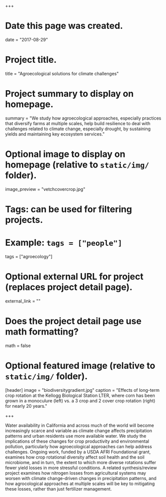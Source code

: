 +++
# Date this page was created.
date = "2017-08-29"

# Project title.
title = "Agroecological solutions for climate challenges"

# Project summary to display on homepage.
summary = "We study how agroecological approaches, especially practices that diversify farms at multiple scales, help build resilience to deal with challenges related to climate change, especially drought, by sustaining yields and maintaining key ecosystem services."

# Optional image to display on homepage (relative to `static/img/` folder).
image_preview = "vetchcovercrop.jpg"

# Tags: can be used for filtering projects.
# Example: `tags = ["people"]`
tags = ["agroecology"]

# Optional external URL for project (replaces project detail page).
external_link = ""

# Does the project detail page use math formatting?
math = false

# Optional featured image (relative to `static/img/` folder).
[header]
image = "biodiversitygradient.jpg"
caption = "Effects of long-term crop rotation at the Kellogg Biological Station LTER, where corn has been grown in a monoculure (left) vs. a 3 crop and 2 cover crop rotation (right) for nearly 20 years."

+++

Water availability in California and across much of the world will become increasingly scarce and variable as climate change affects precipitation patterns and urban residents use more available water. We study the implications of these changes for crop productivity and environmental pollution, particularly how agroecological approaches can help address challenges. Ongoing work, funded by a USDA AFRI Foundational grant, examines how crop rotational diversity affect soil health and the soil microbiome, and in turn, the extent to which more diverse rotations suffer fewer yield losses in more stressful conditions. A related synthesis/review project examines how nitrogen losses from agricultural systems may worsen with climate change-driven changes in precipitation patterns, and how agrocological approaches at multiple scales will be key to mitigating these losses, rather than just fertilizer management. 